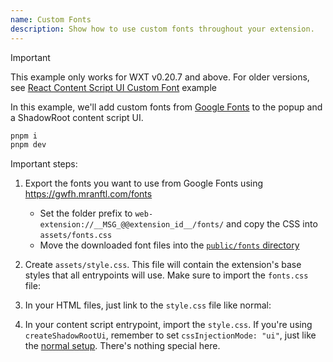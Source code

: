 ```yaml
---
name: Custom Fonts
description: Show how to use custom fonts throughout your extension.
---
```


> [!IMPORTANT]
> This example only works for WXT v0.20.7 and above. For older versions, see [React Content Script UI Custom Font](https://github.com/wxt-dev/examples/tree/main/examples/react-content-ui-custom-font) example

In this example, we'll add custom fonts from [Google Fonts](https://fonts.google.com/) to the popup and a ShadowRoot content script UI.

```sh
pnpm i
pnpm dev
```

Important steps:

1. Export the fonts you want to use from Google Fonts using <https://gwfh.mranftl.com/fonts>
   - Set the folder prefix to `web-extension://__MSG_@@extension_id__/fonts/` and copy the CSS into `assets/fonts.css`
   - Move the downloaded font files into the [`public/fonts` directory](public/fonts)

2. Create `assets/style.css`. This file will contain the extension's base styles that all entrypoints will use. Make sure to import the `fonts.css` file:
3. In your HTML files, just link to the `style.css` file like normal:
4. In your content script entrypoint, import the `style.css`. If you're using `createShadowRootUi`, remember to set `cssInjectionMode: "ui"`, just like the [normal setup](https://wxt.dev/guide/essentials/content-scripts.html#shadow-root). There's nothing special here.
